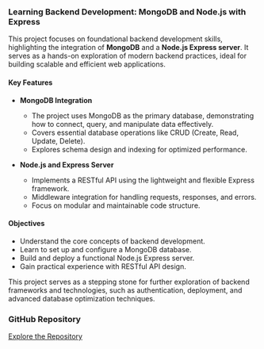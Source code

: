 ### Learning Backend Development: MongoDB and Node.js with Express  

This project focuses on foundational backend development skills, highlighting the integration of **MongoDB** and a **Node.js Express server**. It serves as a hands-on exploration of modern backend practices, ideal for building scalable and efficient web applications.

#### Key Features  

- **MongoDB Integration**  
  - The project uses MongoDB as the primary database, demonstrating how to connect, query, and manipulate data effectively.  
  - Covers essential database operations like CRUD (Create, Read, Update, Delete).  
  - Explores schema design and indexing for optimized performance.  

- **Node.js and Express Server**  
  - Implements a RESTful API using the lightweight and flexible Express framework.  
  - Middleware integration for handling requests, responses, and errors.  
  - Focus on modular and maintainable code structure.  

#### Objectives  

- Understand the core concepts of backend development.  
- Learn to set up and configure a MongoDB database.  
- Build and deploy a functional Node.js Express server.  
- Gain practical experience with RESTful API design.  

This project serves as a stepping stone for further exploration of backend frameworks and technologies, such as authentication, deployment, and advanced database optimization techniques.  

### GitHub Repository  

[Explore the Repository](https://github.com/SesifredoDev/learningBackend)  